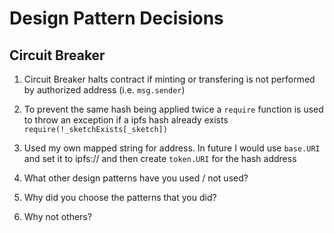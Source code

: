 # Design Pattern Decisions

## Circuit Breaker

1. Circuit Breaker halts contract if minting or transfering is not performed by authorized address (i.e. `msg.sender`)
2. To prevent the same hash being applied twice a `require` function is used to throw an exception if a ipfs hash already exists
	`require(!_sketchExists[_sketch])`
3. Used my own mapped string for address. In future I would use `base.URI` and set it to ipfs:// and then create `token.URI` for the hash address
	
1. What other design patterns have you used / not used?
2. Why did you choose the patterns that you did?
3. Why not others?
